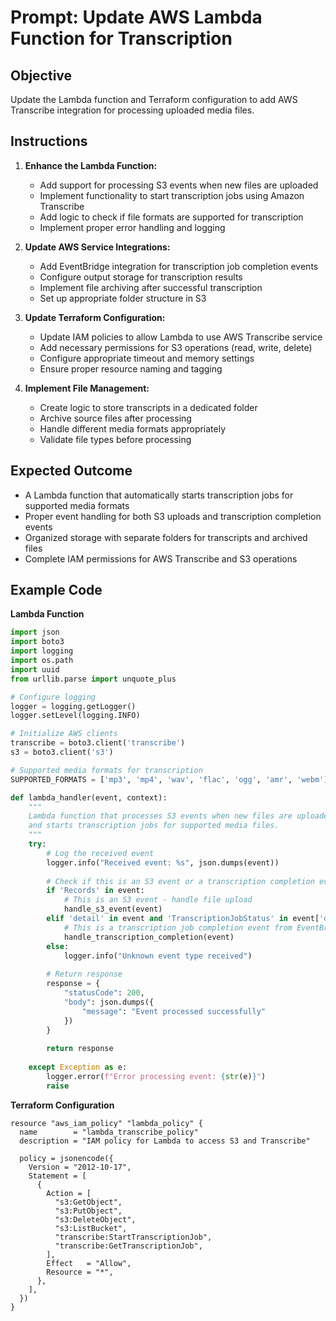 # Prompt: Update AWS Lambda Function for Transcription

## Objective
Update the Lambda function and Terraform configuration to add AWS Transcribe integration for processing uploaded media files.

## Instructions

1. **Enhance the Lambda Function:**
   - Add support for processing S3 events when new files are uploaded
   - Implement functionality to start transcription jobs using Amazon Transcribe
   - Add logic to check if file formats are supported for transcription
   - Implement proper error handling and logging

2. **Update AWS Service Integrations:**
   - Add EventBridge integration for transcription job completion events
   - Configure output storage for transcription results
   - Implement file archiving after successful transcription
   - Set up appropriate folder structure in S3

3. **Update Terraform Configuration:**
   - Update IAM policies to allow Lambda to use AWS Transcribe service
   - Add necessary permissions for S3 operations (read, write, delete)
   - Configure appropriate timeout and memory settings
   - Ensure proper resource naming and tagging

4. **Implement File Management:**
   - Create logic to store transcripts in a dedicated folder
   - Archive source files after processing
   - Handle different media formats appropriately
   - Validate file types before processing

## Expected Outcome
- A Lambda function that automatically starts transcription jobs for supported media formats
- Proper event handling for both S3 uploads and transcription completion events
- Organized storage with separate folders for transcripts and archived files
- Complete IAM permissions for AWS Transcribe and S3 operations

## Example Code

**Lambda Function**
```python
import json
import boto3
import logging
import os.path
import uuid
from urllib.parse import unquote_plus

# Configure logging
logger = logging.getLogger()
logger.setLevel(logging.INFO)

# Initialize AWS clients
transcribe = boto3.client('transcribe')
s3 = boto3.client('s3')

# Supported media formats for transcription
SUPPORTED_FORMATS = ['mp3', 'mp4', 'wav', 'flac', 'ogg', 'amr', 'webm']

def lambda_handler(event, context):
    """
    Lambda function that processes S3 events when new files are uploaded
    and starts transcription jobs for supported media files.
    """
    try:
        # Log the received event
        logger.info("Received event: %s", json.dumps(event))
        
        # Check if this is an S3 event or a transcription completion event
        if 'Records' in event:
            # This is an S3 event - handle file upload
            handle_s3_event(event)
        elif 'detail' in event and 'TranscriptionJobStatus' in event['detail']:
            # This is a transcription job completion event from EventBridge
            handle_transcription_completion(event)
        else:
            logger.info("Unknown event type received")
        
        # Return response
        response = {
            "statusCode": 200,
            "body": json.dumps({
                "message": "Event processed successfully"
            })
        }
        
        return response
        
    except Exception as e:
        logger.error(f"Error processing event: {str(e)}")
        raise
```

**Terraform Configuration**
```hcl
resource "aws_iam_policy" "lambda_policy" {
  name        = "lambda_transcribe_policy"
  description = "IAM policy for Lambda to access S3 and Transcribe"

  policy = jsonencode({
    Version = "2012-10-17",
    Statement = [
      {
        Action = [
          "s3:GetObject",
          "s3:PutObject",
          "s3:DeleteObject",
          "s3:ListBucket",
          "transcribe:StartTranscriptionJob",
          "transcribe:GetTranscriptionJob",
        ],
        Effect   = "Allow",
        Resource = "*",
      },
    ],
  })
}
```
